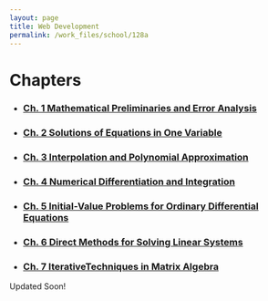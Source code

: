 ```yaml
---
layout: page
title: Web Development
permalink: /work_files/school/128a
---
```


# Chapters

* ### [Ch. 1 Mathematical Preliminaries and Error Analysis](/work_files/school/1)

* ### [Ch. 2 Solutions of Equations in One Variable](/work_files/school/2)

* ### [Ch. 3 Interpolation and Polynomial Approximation](/work_files/school/3)

* ### [Ch. 4 Numerical Differentiation and Integration](/work_files/school/4)

* ### [Ch. 5 Initial-Value Problems for Ordinary Differential Equations](/work_files/school/5)

* ### [Ch. 6 Direct Methods for Solving Linear Systems](/work_files/school/6)

* ### [Ch. 7 IterativeTechniques in Matrix Algebra](/work_files/school/7)




Updated Soon!